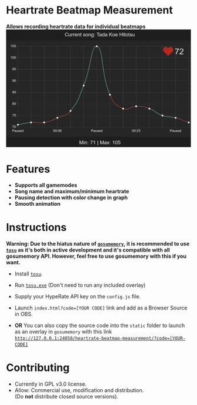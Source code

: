 
# Heartrate Beatmap Measurement

**Allows recording heartrate data for individual beatmaps**
![Overlay in Action](https://github.com/ad1107/heartrate-beatmap-measurement/blob/main/readme/demo.png?raw=true)
# Features

- **Supports all gamemodes**
- **Song name and maximum/minimum heartrate**
- **Pausing detection with color change in graph**
- **Smooth animation**

# Instructions

**Warning: Due to the hiatus nature of [`gosumemory`](https://github.com/l3lackShark/gosumemory), it is recommended to use [`tosu`](https://github.com/tosuapp/tosu) as it's both in active development and it's compatible with all gosumemory API. However, feel free to use gosumemory with this if you want.**

- Install [`tosu`](https://github.com/tosuapp/tosu).
- Run [`tosu.exe`]() (Don't need to run any included overlay)
- Supply your HypeRate API key on the `config.js` file.
- Launch `index.html?code=[YOUR CODE]` link and add as a Browser Source in OBS.

- **OR** You can also copy the source code into the `static` folder to launch as an overlay in `gosumemory` with this link [`http://127.0.0.1:24050/heartrate-beatmap-measurement/?code=[YOUR-CODE]`](http://127.0.0.1:24050/heartrate-beatmap-measurement/?code=[YOUR-CODE)


# Contributing
- Currently in GPL v3.0 license.
- Allow: Commercial use, modification and distribution.\
(Do **not** distribute closed source versions).
